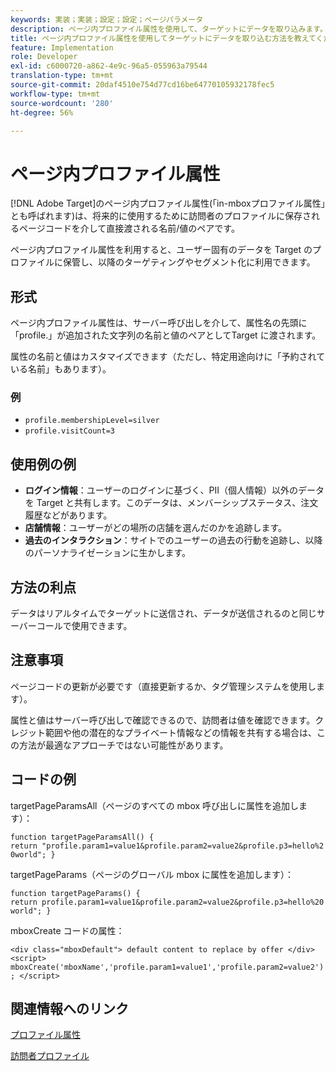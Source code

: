 ```yaml
---
keywords: 実装；実装；設定；設定；ページパラメータ
description: ページ内プロファイル属性を使用して、ターゲットにデータを取り込みます。
title: ページ内プロファイル属性を使用してターゲットにデータを取り込む方法を教えてください。
feature: Implementation
role: Developer
exl-id: c6000720-a862-4e9c-96a5-055963a79544
translation-type: tm+mt
source-git-commit: 20daf4510e754d77cd16be64770105932178fec5
workflow-type: tm+mt
source-wordcount: '280'
ht-degree: 56%

---
```


# ページ内プロファイル属性

[!DNL Adobe Target]のページ内プロファイル属性(「in-mboxプロファイル属性」とも呼ばれます)は、将来的に使用するために訪問者のプロファイルに保存されるページコードを介して直接渡される名前/値のペアです。

ページ内プロファイル属性を利用すると、ユーザー固有のデータを Target のプロファイルに保管し、以降のターゲティングやセグメント化に利用できます。

## 形式

ページ内プロファイル属性は、サーバー呼び出しを介して、属性名の先頭に「profile.」が追加された文字列の名前と値のペアとしてTarget に渡されます。

属性の名前と値はカスタマイズできます（ただし、特定用途向けに「予約されている名前」もあります）。

### 例

* `profile.membershipLevel=silver`
* `profile.visitCount=3`

## 使用例の例

* **ログイン情報**：ユーザーのログインに基づく、PII（個人情報）以外のデータを Target と共有します。このデータは、メンバーシップステータス、注文履歴などがあります。
* **店舗情報**：ユーザーがどの場所の店舗を選んだのかを追跡します。
* **過去のインタラクション**：サイトでのユーザーの過去の行動を追跡し、以降のパーソナライゼーションに生かします。

## 方法の利点

データはリアルタイムでターゲットに送信され、データが送信されるのと同じサーバーコールで使用できます。

## 注意事項

ページコードの更新が必要です（直接更新するか、タグ管理システムを使用します）。

属性と値はサーバー呼び出しで確認できるので、訪問者は値を確認できます。クレジット範囲や他の潜在的なプライベート情報などの情報を共有する場合は、この方法が最適なアプローチではない可能性があります。

## コードの例

targetPageParamsAll（ページのすべての mbox 呼び出しに属性を追加します）：

`function targetPageParamsAll() { return "profile.param1=value1&profile.param2=value2&profile.p3=hello%20world"; }`

targetPageParams（ページのグローバル mbox に属性を追加します）：

`function targetPageParams() { return profile.param1=value1&profile.param2=value2&profile.p3=hello%20world"; }`

mboxCreate コードの属性：

`<div class="mboxDefault"> default content to replace by offer </div> <script> mboxCreate('mboxName','profile.param1=value1','profile.param2=value2'); </script>`

## 関連情報へのリンク

[プロファイル属性](/help/c-target/c-visitor-profile/profile-parameters.md#concept_01A30B4762D64CD5946B3AA38DC8A201)

[訪問者プロファイル](/help/c-target/c-audiences/c-target-rules/visitor-profile.md#concept_E972690B9A4C4372A34229FA37EDA38E)
